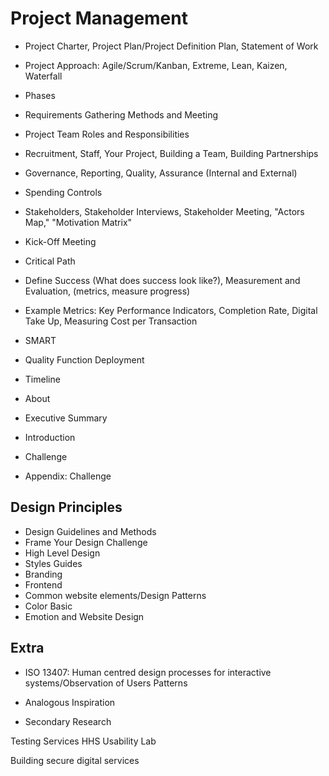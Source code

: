 # Project Management

* Project Charter, Project Plan/Project Definition Plan, Statement of Work
* Project Approach: Agile/Scrum/Kanban, Extreme, Lean, Kaizen, Waterfall
* Phases
* Requirements Gathering Methods and Meeting
* Project Team Roles and Responsibilities
* Recruitment, Staff, Your Project, Building a Team, Building Partnerships
* Governance, Reporting, Quality, Assurance (Internal and External)
* Spending Controls
* Stakeholders, Stakeholder Interviews, Stakeholder Meeting, "Actors Map," "Motivation Matrix"
* Kick-Off Meeting
* Critical Path
* Define Success (What does success look like?), Measurement and Evaluation, (metrics, measure progress)
* Example Metrics: Key Performance Indicators, Completion Rate, Digital Take Up, Measuring Cost per Transaction
* SMART
* Quality Function Deployment
* Timeline

* About
* Executive Summary
* Introduction
* Challenge
* Appendix: Challenge

## Design Principles

* Design Guidelines and Methods
* Frame Your Design Challenge
* High Level Design
* Styles Guides
* Branding
* Frontend
* Common website elements/Design Patterns
* Color Basic
* Emotion and Website Design

## Extra

* ISO 13407: Human centred design processes for interactive systems/Observation of Users Patterns

* Analogous Inspiration
* Secondary Research

Testing Services
HHS Usability Lab

Building secure digital services

